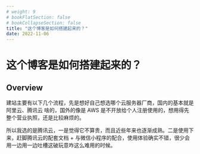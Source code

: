```yaml
---
# weight: 9
# bookFlatSection: false
# bookCollapseSection: false
title: "这个博客是如何搭建起来的？"
date: 2022-11-06
---
```


# 这个博客是如何搭建起来的？


## Overview

建站主要有以下几个流程，先是想好自己想选哪个云服务器厂商，国内的基本就是 阿里云、腾讯云 啥的，国外的像是 AWS 是不开放给个人注册使用的，想用得先整个营业执照，还是比较麻烦的。

所以我选的是腾讯云，一是觉得它不算贵，而且近些年来也逐渐成熟。二是使用下来，赶脚腾讯云的配套文档 + 与微信小程序的配合，使用体验确实不错，很少会用一边用一边吐槽这破玩意咋这么难用的时候。

